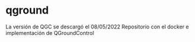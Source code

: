 # qground
La versión de QGC se descargó el 08/05/2022
Repositorio con el docker e implementación de QGroundControl
